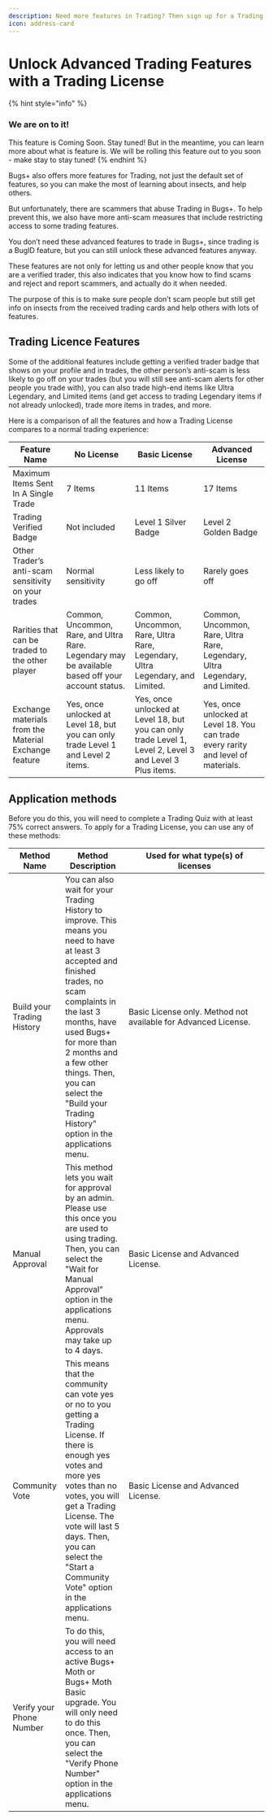 ```yaml
---
description: Need more features in Trading? Then sign up for a Trading Licence!
icon: address-card
---
```


# Unlock Advanced Trading Features with a Trading License

{% hint style="info" %}
### We are on to it!

This feature is Coming Soon. Stay tuned! But in the meantime, you can learn more about what is feature is. We will be rolling this feature out to you soon - make stay to stay tuned!
{% endhint %}

Bugs+ also offers more features for Trading, not just the default set of features, so you can make the most of learning about insects, and help others.

But unfortunately, there are scammers that abuse Trading in Bugs+. To help prevent this, we also have more anti-scam measures that include restricting access to some trading features.

You don’t need these advanced features to trade in Bugs+, since trading is a BugID feature, but you can still unlock these advanced features anyway.

These features are not only for letting us and other people know that you are a verified trader, this also indicates that you know how to find scams and reject and report scammers, and actually do it when needed.

The purpose of this is to make sure people don’t scam people but still get info on insects from the received trading cards and help others with lots of features.

## Trading Licence Features

Some of the additional features include getting a verified trader badge that shows on your profile and in trades, the other person’s anti-scam is less likely to go off on your trades (but you will still see anti-scam alerts for other people you trade with), you can also trade high-end items like Ultra Legendary, and Limited items (and get access to trading Legendary items if not already unlocked), trade more items in trades, and more.

Here is a comparison of all the features and how a Trading License compares to a normal trading experience:

| Feature Name                                          | No License                                                                                        | Basic License                                                                                            | Advanced License                                                                   |
| ----------------------------------------------------- | ------------------------------------------------------------------------------------------------- | -------------------------------------------------------------------------------------------------------- | ---------------------------------------------------------------------------------- |
| Maximum Items Sent In A Single Trade                  | 7 Items                                                                                           | 11 Items                                                                                                 | 17 Items                                                                           |
| Trading Verified Badge                                | Not included                                                                                      | Level 1 Silver Badge                                                                                     | Level 2 Golden Badge                                                               |
| Other Trader’s anti-scam sensitivity on your trades   | Normal sensitivity                                                                                | Less likely to go off                                                                                    | Rarely goes off                                                                    |
| Rarities that can be traded to the other player       | Common, Uncommon, Rare, and Ultra Rare. Legendary may be available based off your account status. | Common, Uncommon, Rare, Ultra Rare, Legendary, Ultra Legendary, and Limited.                             | Common, Uncommon, Rare, Ultra Rare, Legendary, Ultra Legendary, and Limited.       |
| Exchange materials from the Material Exchange feature | Yes, once unlocked at Level 18, but you can only trade Level 1 and Level 2 items.                 | Yes, once unlocked at Level 18, but you can only trade Level 1, Level 2, Level 3 and Level 3 Plus items. | Yes, once unlocked at Level 18. You can trade every rarity and level of materials. |

## Application methods

Before you do this, you will need to complete a Trading Quiz with at least 75% correct answers. To apply for a Trading License, you can use any of these methods:

<table><thead><tr><th>Method Name</th><th>Method Description</th><th width="259.58984375">Used for what type(s) of licenses</th></tr></thead><tbody><tr><td>Build your Trading History</td><td>You can also wait for your Trading History to improve. This means you need to have at least 3 accepted and finished trades, no scam complaints in the last 3 months, have used Bugs+ for more than 2 months and a few other things. Then, you can select the "Build your Trading History" option in the applications menu.</td><td>Basic License only. Method not available for Advanced License.</td></tr><tr><td>Manual Approval</td><td>This method lets you wait for  approval by an admin. Please use this once you are used to using trading. Then, you can select the "Wait for Manual Approval" option in the applications menu. Approvals may take up to 4 days.</td><td>Basic License and Advanced License.</td></tr><tr><td>Community Vote</td><td>This means that the community can vote yes or no to you getting a Trading License. If there is enough yes votes and more yes votes than no votes, you will get a Trading License. The vote will last 5 days. Then, you can select the "Start a Community Vote" option in the applications menu.</td><td>Basic License and Advanced License.</td></tr><tr><td>Verify your Phone Number</td><td>To do this, you will need access to an active Bugs+ Moth or Bugs+ Moth Basic upgrade. You will only need to do this once. Then, you can select the "Verify Phone Number" option in the applications menu.</td><td></td></tr></tbody></table>

